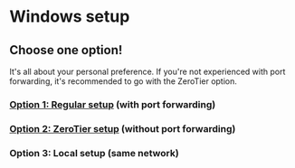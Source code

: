# Windows setup

## Choose one option!

It's all about your personal preference. If you're not experienced with port forwarding, it's recommended to go with the ZeroTier option.

### [Option 1: Regular setup](regular-setup/) (with port forwarding)

### [Option 2: ZeroTier setup](zerotier-setup/) (without port forwarding)

### Option 3: Local setup (same network)
